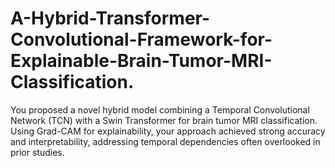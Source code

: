 # A-Hybrid-Transformer-Convolutional-Framework-for-Explainable-Brain-Tumor-MRI-Classification.
You proposed a novel hybrid model combining a Temporal Convolutional Network (TCN) with a Swin Transformer for brain tumor MRI classification. Using Grad-CAM for explainability, your approach achieved strong accuracy and interpretability, addressing temporal dependencies often overlooked in prior studies.
